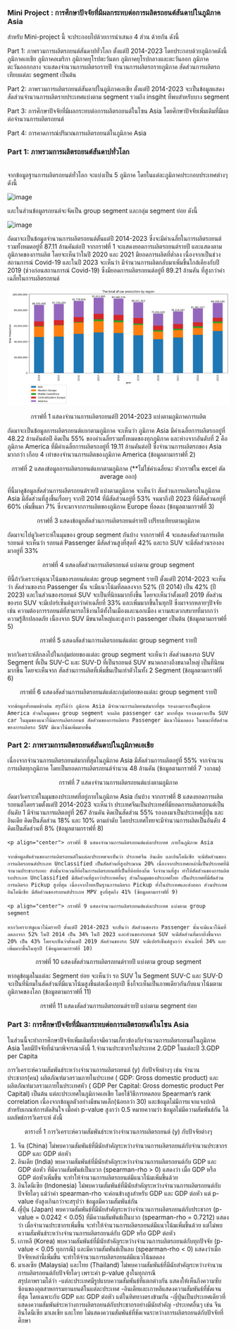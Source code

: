### Mini Project : การศึกษาปัจจัยที่มีผลกระทบต่อการผลิตรถยนต์สันดาปในภูมิภาค Asia
สำหรับ Mini-project นี้ จะประกอบไปด้วยการนำเสนอ 4 ส่วน ด้วยกัน ดังนี้

Part 1: ภาพรวมการผลิตรถยนต์สันดาปทั่วโลก ตั้งแต่ปี 2014-2023 โดยประกอบด้วยภูมิภาคดังนี้ 
ภูมิภาคเอเชีย ภูมิภาคอเมริกา ภูมิภาคยุโรปตะวันตก ภูมิภาคยุโรปกลางและตะวันออก ภูมิภาคตะวันออกกลาง 
จะแสดงจำนวนการผลิตรถรายปี จำนวนการผลิตรถรายภูมิภาค สัดส่วนการผลิตรถเทียบแต่ละ segment เป็นต้น

Part 2: ภาพรวมการผลิตรถยนต์สันดาปในภูมิภาคเอเชีย ตั้งแต่ปี 2014-2023
จะเป็นข้อมูลแสดงสัดส่วนจำนวนการผลิตรายประเทศแบ่งตาม segment รวมถึง insgiht ที่พบสำหรับบาง segment

Part 3: การศึกษาปัจจัยที่มีผลกระทบต่อการผลิตรถยนต์ในโซน Asia โดยศึกษาปัจจัยเพิ่มเติมที่มีผลต่อจำนวนการผลิตรถยนต์

Part 4: การคาดการณ์ปริมาณการผลิตรถยนต์ในภูมิภาค Asia



### Part 1: ภาพรวมการผลิตรถยนต์สันดาปทั่วโลก
<br> จากข้อมูลฐานการผลิตรถยนต์ทั่วโลก จะแบ่งเป็น 5 ภูมิภาค โดยในแต่ละภูมิภาคประกอบประเทศต่างๆ ดังนี้

![image](https://github.com/user-attachments/assets/5bdcbe1b-942e-4891-bc36-794af44d34b7)

และในส่วนข้อมูลรถยนต์จะจัดเป็น group segment และกลุ่ม segment ย่อย ดังนี้

![image](https://github.com/user-attachments/assets/88deebbd-e10b-49ed-9ef0-7c6f2fbfa31d)

  ถัดมาจะเป็นข้อมูลจำนวนการผลิตรถยนต์ตั้นแต่ปี 2014-2023 ซึ่งจะมีค่าเฉลี่ยในการผลิตรถยนต์รวมทั้งหมดอยู่ที่ 87.11 ล้านคันต่อปี จากกราฟที่ 1 จะแสดงยอดการผลิตรถยนต์รายปี และแสดงตามภูมิภาคของการผลิต โดยจะเห็นว่าในปี 2020 และ 2021 มียอดการผลิตที่ต่ำลง เนื่องจากเป็นช่วงสถานการณ์ Covid-19 และในปี 2023 จะเห็นว่า มีจำนวนการผลิตกลับมาเพิ่มขึ้นใกล้เคียงกับปี 2019 (ช่วงก่อนสถานการณ์ Covid-19) ซึ่งมียอดการผลิตรถยนต์อยู่ที่ 89.21 ล้านคัน ที่สูงกว่าค่าเฉลี่ยในการผลิตรถยนต์

![figure_1](https://github.com/maxvcbhan/DADS5001-car-production/blob/main/figure/figure1_car_production_by_region.png "กราฟที่ 1 แสดงจำนวนการผลิตรถยนต์ปี 2014-2023 แบ่งตามภูมิภาคการผลิต")

<p align="center"> กราฟที่ 1 แสดงจำนวนการผลิตรถยนต์ปี 2014-2023 แบ่งตามภูมิภาคการผลิต
  
  ถัดมาจะเป็นข้อมูลการผลิตรถยนต์แยกตามภูมิภาค จะเห็นว่า ภูมิภาค Asia มีค่าเฉลี่ยการผลิตรถอยู่ที่ 48.22 ล้านคันต่อปี คิดเป็น 55% ของค่าเฉลี่ยรวมทั้งหมดของทุกภูมิภาค และห่างจากอันดับที่ 2 คือ ภูมิภาค America ที่มีค่าเฉลี่ยการผลิตรถอยู่ที่ 19.11 ล้านคันต่อปี ซึ่งจำนวนการผลิตรถของ Asia มากกว่า เกือบ 4 เท่าของจำนวนการผลิตของภูมิภาค America (ข้อมูลตามกราฟที่ 2)

<p align="center"> กราฟที่ 2 แสดงข้อมูลการผลิตรถยนต์แยกตามภูมิภาค  (**ไม่ใช่ค่าเฉลี่ยนะ หัวกราฟใน excel ตัด average ออก)

  ที่นี้มาดูข้อมูลสัดส่วนการผลิตรถยนต์รายปี แบ่งตามภูมิภาค จะเห็นว่า สัดส่วนการผลิตรถในภูมิภาค Asia มีสัดส่วนที่สูงขึ้นเรื่อยๆ จากปี 2014 ที่มีสัดส่วนอยู่ที่ 53% จนมาถึงปี 2023 ที่มีสัดส่วนอยู่ที่ 60% เพิ่มขึ้นมา 7% ซึ่งจะมาจากการผลิตของภูมิภาค Europe ที่ลดลง (ข้อมูลตามกราฟที่ 3)

<p align="center"> กราฟที่ 3 แสดงข้อมูลสัดส่วนการผลิตรถยนต์รายปี เปรียบเทียบตามภูมิภาค

  ถัดมาจะไปดูวิเคราะห์ในมุมของ group segment กันบ้าง จากกราฟที่ 4 จะแสดงสัดส่วนการผลิตรถยนต์ จะเห็นว่า รถยนต์ Passenger มีสัดส่วนสูงที่สุดที่ 42% และรถ SUV จะมีสัดส่วนรองลงมาอยู่ที่ 33%

<p align="center"> กราฟที่ 4 แสดงสัดส่วนการผลิตรถยนต์ แบ่งตาม group segment
  
  ทีนี้ถ้าวิเคราะห์ดูแนวโน้มของรถยนต์แต่ละ group segment รายปี ตั้งแต่ปี 2014-2023 จะเห็นว่า สัดส่วนของรถ Passenger นั้น จะมีแนวโน้มที่ลดลงจาก 52% (ปี 2014) เป็น 42% (ปี 2023) และในส่วนของรถยนต์ SUV จะเป็นที่นิยมมากยิ่งขึ้น โดยจะเห็นว่าตั้งแตปี 2019 สัดส่วนของรถ SUV จะมีเปอร์เซ็นต์สูงกว่าค่าเฉลี่ยที่ 33% และเพิ่มมากขึ้นในทุกปี ซึ่งมาจากหลายๆปัจจัย เช่น ความต้องการรถยนต์ที่สามารถใช้งานได้ทั้งในเมืองและนอกเมือง ความสะดวกสบายที่มากกว่า ความรู้สึกปลอดภัย เนื่องจาก SUV มีขนาดใหญ่และสูงกว่า passenger เป็นต้น (ข้อมูลตามกราฟที่ 5)

<p align="center"> กราฟที่ 5 แสดงสัดส่วนการผลิตรถยนต์แต่ละ group segment รายปี

  หากวิเคราะห์ลึกลงไปในกลุ่มย่อยของแต่ละ group segment จะเห็นว่า สัดส่วนของรถ SUV Segment ที่เป็น SUV-C และ SUV-D ที่เป็นรถยนต์ SUV ขนาดกลางถึงขนาดใหญ่ เป็นที่นิยมมากขึ้น โดยจะเห็นจาก สัดส่วนการผลิตที่เพิ่มขึ้นเป็นเท่าตัวในทั้ง 2 Segment (ข้อมูลตามกราฟที่ 6)

  <p align="center"> กราฟที่ 6 แสดงสัดส่วนการผลิตรถยนต์แต่ละกลุ่มย่อยของแต่ละ group segment รายปี 

    จากข้อมูลทั้งหมดข้างต้น สรุปได้ว่า ภูมิภาค Asia มีจำนวนการผลิตยนต์มากที่สุด รองลงมาจะเป็นภูมิภาค America ส่วนในมุมของ group segment จะผลิต passenger car มากที่สุด รองลงมาจะเป็น SUV car ในมุมของแนวโน้มการผลิตรถยนต์ สัดส่วนของการผลิตรถ Passenger มีแนวโน้มลดลง ในขณะที่สัดส่วนของการผลิตรถ SUV มีแนวโน้มเพิ่มมากขึ้น
  

### Part 2: ภาพรวมการผลิตรถยนต์สันดาปในภูมิภาคเอเชีย
  เนื่องจากจำนวนการผลิตรถยนต์มากที่สุดในภูมิภาค Asia มีสัดส่วนการผลิตอยู่ที่ 55% จากจำนวนการผลิตทุกภูมิภาค โดยเป็นยอดการผลิตรถยนต์จำนวน 48 ล้านคัน (ข้อมูลตามกราฟที่ 7 วงกลม)


  <p align="center"> กราฟที่ 7 แสดงจำนวนการผลิตรถยนต์แบ่งตามภูมิภาค   

  ถัดมาวิเคราะห์ในมุมของประเทศที่อยู่ภายในภูมิภาค Asia กันบ้าง จากกราฟที่ 8 แสดงยอดการผลิตรถยนต์โดยรวมตั้งแต่ปี 2014-2023 จะเห็นว่า ประเทศจีนเป็นประเทศที่มียอดการผลิตรถยนต์เป็นอันดับ 1 มีจำนวนการผลิตอยู่ที่ 267 ล้านคัน คิดเป็นสัดส่วน 55% รองลงมาเป็นประเทศญี่ปุ่น และอินเดีย คิดเป็นสัดส่วน 18% และ 10% ตามลำดับ โดยประเทศไทยจะมีจำนวนการผลิตเป็นอันดับ 4 คิดเป็นสัดส่วนที่ 8% (ข้อมูลตามกราฟที่ 8)


    <p align="center"> กราฟที่ 8 แสดงจำนวนการผลิตรถยนต์แต่ละประเทศ ภายในภูมิภาค Asia
  
    จากข้อมูลสัดส่วนของการผลิตรถยนต์ในแต่ละประเทศจะเห็นว่า ประเทศจีน อินเดีย และอินโดนีเซีย จะมีสัดส่วนของการผลิตรถยนต์ประเภท Unclassified เป็นสัดส่วนที่สูงประมาณ 20% เนื่องจากประเทศเหล่านี้เป็นประเทศที่มีจำนวนประชากรเยอะ ดังนั้นจำนวนยี่ห้อในการผลิตรถยนต์ที่เป็นยี่ห้อท้องถิ่น จึงจำนวนที่สูง ทำให้สัดส่วนของการผลิตรถประเภท Unclassified มีสัดส่วนที่สูงกว่าประเทศอื่นๆ ส่วนในมุมของประเทศไทย เป็นประเทศที่มีสัดส่วนการผลิตรถ Pickup สูงที่สุด เนื่องจากไทยเป็นฐานการผลิตรถ Pickup ทั้งในประเทศและส่งออก ส่วนประเทศอินโดนีเซีย มีสัดส่วนของรถยนต์ประเภท MPV สูงที่สุดถึง 41% (ข้อมูลตามกราฟที่ 9)

    <p align="center"> กราฟที่ 9 แสดงจำนวนการผลิตรถยนต์แต่ละประเทศ แบ่งตาม group segment

    หากวิเคราะห์ดูแนวโน้มรายปี ตั้งแต่ปี 2014-2023 จะเห็นว่า สัดส่วนของรถ Passenger นั้นจะมีแนวโน้มที่ลดลงจาก 52% ในปี 2014 เป็น 34% ในปี 2023 และส่วนของรถยนต์ SUV จะมีสัดส่วนที่มากยิ่งขึ้นจาก 20% เป็น 43% โดยจะเห็นว่าตั้งแตปี 2019 สัดส่วนของรถ SUV จะมีเปอร์เซ็นต์สูงกว่า ค่าเฉลี่ยที่ 34% และเพิ่มมากขึ้นในทุกปี (ข้อมูลตามกราฟที่ 10)

   <p align="center"> กราฟที่ 10 แสดงสัดส่วนการผลิตรถยนต์รายปี แบ่งตาม group segment

   หากดูข้อมูลในแต่ละ Segment ย่อย จะเห็นว่า รถ SUV ใน Segment SUV-C และ SUV-D จะเป็นที่นิยมในสัดส่วนที่มีแนวโน้มสูงขึ้นต่อเนื่องทุกปี ซึ่งก็จะเห็นเป็นภาพเดียวกันกับแนวโน้มตามภูมิภาคของโลก (ข้อมูลตามกราฟที่ 11)
   
   <p align="center"> กราฟที่ 11 แสดงสัดส่วนการผลิตรถยนต์รายปี แบ่งตาม segment ย่อย

### Part 3: การศึกษาปัจจัยที่มีผลกระทบต่อการผลิตรถยนต์ในโซน Asia
  ในส่วนนี้จะทำการศึกษาปัจจัยเพิ่มเติมที่อาจมีความเกี่ยวข้องกับจำนวนการผลิตรถยนต์ในภูมิภาค Asia โดยมีปัจจัยที่นำมาพิจารณาดังนี้
1.จำนวนประชากรในประเทศ
2.GDP ในแต่ละปี
3.GDP per Capita

  การวิเคราะห์ความสัมพันธ์ระหว่างจำนวนการผลิตรถยนต์ (y) กับปัจจัยต่างๆ เช่น จำนวนประชากร(คน) ผลิตภัณฑ์มวลรวมภายในประเทศ ( GDP: Gross domestic product) และผลิตภัณฑ์มวลรวมภายในประเทศหัว ( GDP Per Capital: Gross domestic product Per Capital) เป็นต้น แต่ละประเทศในภูมิภาคเอเชีย โดยใช้วิธีการทดสอบ Spearman’s rank correlation เนื่องจากข้อมูลตัวอย่างมีขนาดเล็ก(น้อยกว่า 30) และข้อมูลไม่มีการแจกแจงปกติ  สำหรับเกณฑ์การตัดสินใจ เมื่อค่า p-value สูงกว่า 0.5 หมายความว่า ข้อมูลไม่มีความสัมพันธ์กัน ได้ผลลัพธ์การวิเคราะห์ ดังนี้


  <p align="center"> ตารางที่ 1 การวิเคราะห์ความสัมพันธ์ระหว่างจำนวนการผลิตรถยนต์ (y) กับปัจจัยต่างๆ 

1. จีน (China) ไม่พบความสัมพันธ์ที่มีนัยสำคัญระหว่างจำนวนการผลิตรถยนต์กับจำนวนประชากร GDP และ GDP ต่อหัว <br>
2. อินเดีย (India) พบความสัมพันธ์ที่มีนัยสำคัญระหว่างจำนวนการผลิตรถยนต์กับ GDP และ GDP ต่อหัว ที่มีความสัมพันธ์เป็นบวก (spearman-rho > 0) แสดงว่า เมื่อ GDP หรือ GDP ต่อหัวเพิ่มขึ้น จะทำให้จำนวนการผลิตรถยนต์มีแนวโน้มเพิ่มขึ้นด้วย <br>
3. อินโดนีเซีย (Indonesia) ไม่พบความสัมพันธ์ที่มีนัยสำคัญระหว่างจำนวนการผลิตรถยนต์กับปัจจัยใดๆ แม้ว่าค่า spearman-rho จะค่อนข้างสูงสำหรับ GDP และ GDP ต่อหัว แต่ p-value ยังสูงเกินกว่าจะสรุปว่า ข้อมูลมีความสัมพันธ์กัน <br>
4. ญี่ปุ่น (Japan) พบความสัมพันธ์ที่มีนัยสำคัญระหว่างจำนวนการผลิตรถยนต์กับประชากร (p-value = 0.0242 < 0.05) ที่มีความสัมพันธ์เป็นบวก (spearman-rho = 0.7212) แสดงว่า เมื่อจำนวนประชากรเพิ่มขึ้น จะทำให้จำนวนการผลิตรถยนต์มีแนวโน้มเพิ่มขึ้นด้วย แต่ไม่พบความสัมพันธ์ระหว่างจำนวนการผลิตรถยนต์กับ GDP หรือ GDP ต่อหัว <br>
5. เกาหลี (Korea) พบความสัมพันธ์ที่มีนัยสำคัญระหว่างจำนวนการผลิตรถยนต์กับทุกปัจจัย (p-value < 0.05 ทุกกรณี) และมีความสัมพันธ์เป็นลบ (spearman-rho < 0) แสดงว่าเมื่อปัจจัยเหล่านี้เพิ่มขึ้น จะทำให้จำนวนการผลิตรถยนต์มีแนวโน้มลดลง <br>
6. มาเลเซีย (Malaysia) และไทย (Thailand) ไม่พบความสัมพันธ์ที่มีนัยสำคัญระหว่างจำนวนการผลิตรถยนต์กับปัจจัยใดๆ เพราะค่า p-value สูงในทุกกรณี <br>
สรุปภาพรวมได้ว่า
-แต่ละประเทศมีรูปแบบความสัมพันธ์ที่แตกต่างกัน แสดงให้เห็นถึงความซับซ้อนของอุตสาหกรรมยานยนต์ในแต่ละประเทศ
-อินเดียและเกาหลีแสดงความสัมพันธ์ที่ชัดเจนที่สุด โดยเฉพาะกับ GDP และ GDP ต่อหัว แต่ในทิศทางตรงข้ามกัน
-ญี่ปุ่นเป็นประเทศเดียวที่แสดงความสัมพันธ์ระหว่างการผลิตรถยนต์กับประชากรอย่างมีนัยสำคัญ
-ประเทศอื่นๆ เช่น จีน อินโดนีเซีย มาเลเซีย และไทย ไม่แสดงความสัมพันธ์ที่ชัดเจนระหว่างการผลิตรถยนต์กับปัจจัยที่ศึกษา




  
